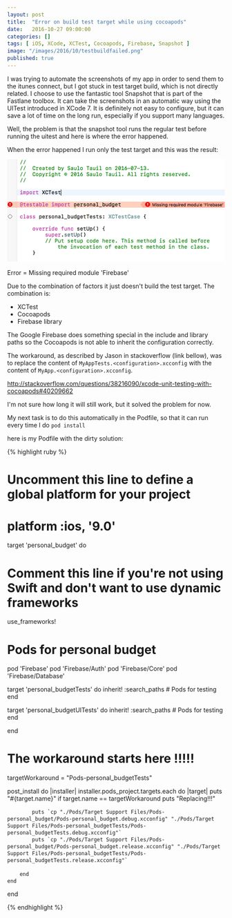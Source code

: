 ```yaml
---
layout: post
title:  "Error on build test target while using cocoapods"
date:   2016-10-27 09:00:00
categories: []
tags: [ iOS, XCode, XCTest, Cocoapods, Firebase, Snapshot ]
image: "/images/2016/10/testbuildfailed.png"
published: true
---
```


I was trying to automate the screenshots of my app in order to send them to the itunes connect, but I got stuck in test target build, which is not directly related.
I choose to use the fantastic tool Snapshot that is part of the Fastlane toolbox. It can take the screenshots in an automatic way using the UITest introduced in XCode 7. It is definitely not easy to configure, but it can save a lot of time on the long run, especially if you support many languages.

Well, the problem is that the snapshot tool runs the regular test before running the uitest and here is where the error happened.

When the error happened I run only the test target and this was the result:

![Error](/images/2016/10/testbuildfailed.png)

Error = Missing required module 'Firebase'

Due to the combination of factors it just doesn't build the test target. The combination is:

* XCTest
* Cocoapods
* Firebase library

The Google Firebase does something special in the include and library paths so the Cocoapods is not able to inherit the configuration correctly.

The workaround, as described by Jason in stackoverflow (link bellow), was to replace the content of `MyAppTests.<configuration>.xcconfig` with the content of `MyApp.<configuration>.xcconfig`.

<http://stackoverflow.com/questions/38216090/xcode-unit-testing-with-cocoapods#40209662>

I'm not sure how long it will still work, but it solved the problem for now.

My next task is to do this automatically in the Podfile, so that it can run every time I do `pod install`

here is my Podfile with the dirty solution:

{% highlight ruby %}

# Uncomment this line to define a global platform for your project
# platform :ios, '9.0'

target 'personal_budget' do
  # Comment this line if you're not using Swift and don't want to use dynamic frameworks
  use_frameworks!

  # Pods for personal budget
  pod 'Firebase'
  pod 'Firebase/Auth'
  pod 'Firebase/Core'
  pod 'Firebase/Database'

  target 'personal_budgetTests' do
    inherit! :search_paths
    # Pods for testing
  end

  target 'personal_budgetUITests' do
    inherit! :search_paths
    # Pods for testing
  end

end

# The workaround starts here !!!!!
targetWorkaround = "Pods-personal_budgetTests"

post_install do |installer|
    installer.pods_project.targets.each do |target|
        puts "#{target.name}"
        if target.name == targetWorkaround
            puts "Replacing!!!"

            puts `cp "./Pods/Target Support Files/Pods-personal_budget/Pods-personal_budget.debug.xcconfig" "./Pods/Target Support Files/Pods-personal_budgetTests/Pods-personal_budgetTests.debug.xcconfig"`
            puts `cp "./Pods/Target Support Files/Pods-personal_budget/Pods-personal_budget.release.xcconfig" "./Pods/Target Support Files/Pods-personal_budgetTests/Pods-personal_budgetTests.release.xcconfig"`

        end
    end
end

{% endhighlight %}
